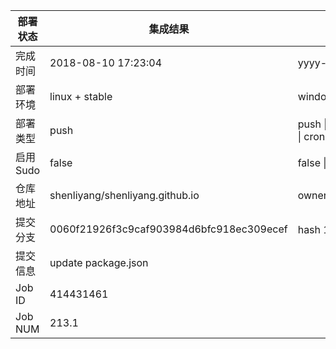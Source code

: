 部署状态 | 集成结果 | 参考值
---|---|---
完成时间 | 2018-08-10 17:23:04 | yyyy-mm-dd hh:mm:ss
部署环境 | linux + stable | window \| linux + stable
部署类型 | push | push \| pull_request \| api \| cron
启用Sudo | false | false \| true
仓库地址 | shenliyang/shenliyang.github.io | owner_name/repo_name
提交分支 | 0060f21926f3c9caf903984d6bfc918ec309ecef | hash 16位
提交信息 | update package.json |
Job ID   | 414431461 |
Job NUM  | 213.1 |
